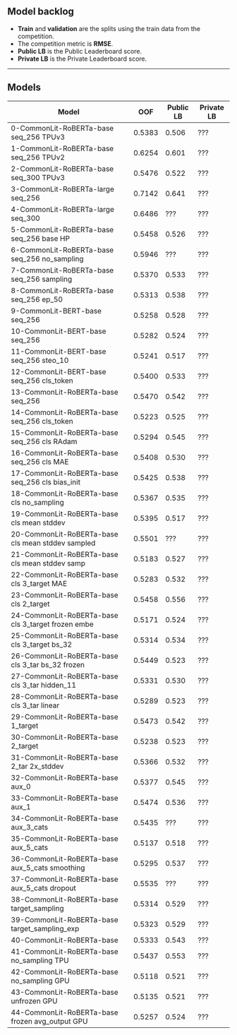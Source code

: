 ## Model backlog
- **Train** and **validation** are the splits using the train data from the competition.
- The competition metric is **RMSE**.
- **Public LB** is the Public Leaderboard score.
- **Private LB** is the Private Leaderboard score.

---

## Models

| Model | OOF | Public LB | Private LB |
|-------|-----|-----------|------------|
| 0-CommonLit-RoBERTa-base seq_256 TPUv3 | 0.5383 | 0.506 | ??? |
| 1-CommonLit-RoBERTa-base seq_256 TPUv2 | 0.6254 | 0.601 | ??? |
| 2-CommonLit-RoBERTa-base seq_300 TPUv3 | 0.5476 | 0.522 | ??? |
| 3-CommonLit-RoBERTa-large seq_256 | 0.7142 | 0.641 | ??? |
| 4-CommonLit-RoBERTa-large seq_300 | 0.6486 | ??? | ??? |
| 5-CommonLit-RoBERTa-base seq_256 base HP | 0.5458 | 0.526 | ??? |
| 6-CommonLit-RoBERTa-base seq_256 no_sampling | 0.5946 | ??? | ??? |
| 7-CommonLit-RoBERTa-base seq_256 sampling | 0.5370 | 0.533 | ??? |
| 8-CommonLit-RoBERTa-base seq_256 ep_50 | 0.5313 | 0.538 | ??? |
| 9-CommonLit-BERT-base seq_256 | 0.5258 | 0.528 | ??? |
| 10-CommonLit-BERT-base seq_256 | 0.5282 | 0.524 | ??? |
| 11-CommonLit-BERT-base seq_256 steo_10 | 0.5241 | 0.517 | ??? |
| 12-CommonLit-BERT-base seq_256 cls_token | 0.5400 | 0.533 | ??? |
| 13-CommonLit-RoBERTa-base seq_256 | 0.5470 | 0.542 | ??? |
| 14-CommonLit-RoBERTa-base seq_256 cls_token | 0.5223 | 0.525 | ??? |
| 15-CommonLit-RoBERTa-base seq_256 cls RAdam | 0.5294 | 0.545 | ??? |
| 16-CommonLit-RoBERTa-base seq_256 cls MAE | 0.5408 | 0.530 | ??? |
| 17-CommonLit-RoBERTa-base seq_256 cls bias_init | 0.5425 | 0.538 | ??? |
| 18-CommonLit-RoBERTa-base cls no_sampling | 0.5367 | 0.535 | ??? |
| 19-CommonLit-RoBERTa-base cls mean stddev | 0.5395 | 0.517 | ??? |
| 20-CommonLit-RoBERTa-base cls mean stddev sampled | 0.5501 | ??? | ??? |
| 21-CommonLit-RoBERTa-base cls mean stddev samp | 0.5183 | 0.527 | ??? |
| 22-CommonLit-RoBERTa-base cls 3_target MAE | 0.5283 | 0.532 | ??? |
| 23-CommonLit-RoBERTa-base cls 2_target | 0.5458 | 0.556 | ??? |
| 24-CommonLit-RoBERTa-base cls 3_target frozen embe | 0.5171 | 0.524 | ??? |
| 25-CommonLit-RoBERTa-base cls 3_target bs_32 | 0.5314 | 0.534 | ??? |
| 26-CommonLit-RoBERTa-base cls 3_tar bs_32 frozen | 0.5449 | 0.523 | ??? |
| 27-CommonLit-RoBERTa-base cls 3_tar hidden_11 | 0.5331 | 0.530 | ??? |
| 28-CommonLit-RoBERTa-base cls 3_tar linear | 0.5289 | 0.523 | ??? |
| 29-CommonLit-RoBERTa-base 1_target | 0.5473 | 0.542 | ??? |
| 30-CommonLit-RoBERTa-base 2_target | 0.5238 | 0.523 | ??? |
| 31-CommonLit-RoBERTa-base 2_tar 2x_stddev | 0.5366 | 0.532 | ??? |
| 32-CommonLit-RoBERTa-base aux_0 | 0.5377 | 0.545 | ??? |
| 33-CommonLit-RoBERTa-base aux_1 | 0.5474 | 0.536 | ??? |
| 34-CommonLit-RoBERTa-base aux_3_cats | 0.5435 | ??? | ??? |
| 35-CommonLit-RoBERTa-base aux_5_cats | 0.5137 | 0.518 | ??? |
| 36-CommonLit-RoBERTa-base aux_5_cats smoothing | 0.5295 | 0.537 | ??? |
| 37-CommonLit-RoBERTa-base aux_5_cats dropout | 0.5535 | ??? | ??? |
| 38-CommonLit-RoBERTa-base target_sampling | 0.5314 | 0.529 | ??? |
| 39-CommonLit-RoBERTa-base target_sampling_exp | 0.5323 | 0.529 | ??? |
| 40-CommonLit-RoBERTa-base | 0.5333 | 0.543 | ??? |
| 41-CommonLit-RoBERTa-base no_sampling TPU | 0.5437 | 0.553 | ??? |
| 42-CommonLit-RoBERTa-base no_sampling GPU | 0.5118 | 0.521 | ??? |
| 43-CommonLit-RoBERTa-base unfrozen GPU | 0.5135 | 0.521 | ??? |
| 44-CommonLit-RoBERTa-base frozen avg_output GPU | 0.5257 | 0.524 | ??? |
